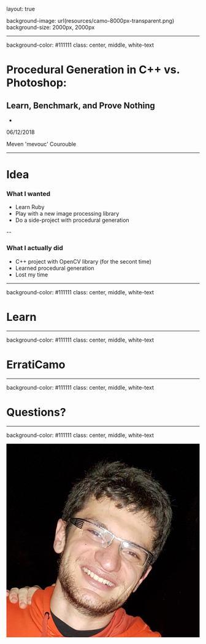 layout: true

background-image: url(resources/camo-8000px-transparent.png)
background-size: 2000px, 2000px

---

background-color: #111111
class: center, middle, white-text

# Procedural Generation in C++ vs. Photoshop:
## Learn, Benchmark, and Prove Nothing

-

06/12/2018

Meven 'mevouc' Courouble

---

# Idea

### What I wanted

- Learn Ruby
- Play with a new image processing library
- Do a side-project with procedural generation

--

### What I actually did

- C++ project with OpenCV library (for the secont time)
- Learned procedural generation
- Lost my time

---

background-color: #111111
class: center, middle, white-text

# Learn

---

background-color: #111111
class: center, middle, white-text

# ErratiCamo

---

background-color: #111111
class: center, middle, white-text

# Questions?

---

background-color: #111111
class: center, middle, white-text

<img src="resources/shepard.jpg" alt="Plating" width="600px">